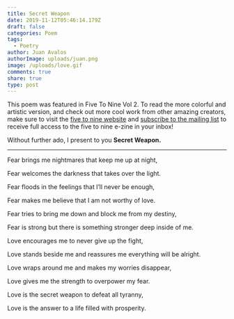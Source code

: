 ```yaml
---
title: Secret Weapon
date: 2019-11-12T05:46:14.179Z
draft: false
categories: Poem
tags:
  - Poetry
author: Juan Avalos
authorImage: uploads/juan.png
image: /uploads/love.gif
comments: true
share: true
type: post
---
```

This poem was featured in Five To Nine Vol 2. To read the more colorful and artistic version, and check out more cool work from other amazing creators, make sure to visit the [five to nine website](https://fivetoninemag.com/) and [subscribe to the mailing list](https://fivetoninemag.us19.list-manage.com/subscribe?u=4022678040daebd86db5f0506&id=8ac3133fe6) to receive full access to the five to nine e-zine in your inbox!

Without further ado, I present to you **Secret Weapon.**

****

Fear brings me nightmares that keep me up at night,

Fear welcomes the darkness that takes over the light.

Fear floods in the feelings that I’ll never be enough,

Fear makes me believe that I am not worthy of love.

Fear tries to bring me down and block me from my destiny,

Fear is strong but there is something stronger deep inside of me.

Love encourages me to never give up the fight,

Love stands beside me and reassures me everything will be alright.

Love wraps around me and makes my worries disappear,

Love gives me the strength to overpower my fear.

Love is the secret weapon to defeat all tyranny,

Love is the answer to a life filled with prosperity.
